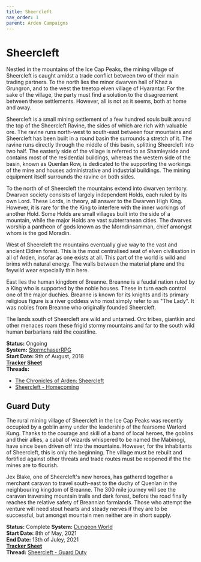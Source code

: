 ```yaml
---
title: Sheercleft
nav_order: 1
parent: Arden Campaigns
---
```


# Sheercleft
Nestled in the mountains of the Ice Cap Peaks, the mining village of Sheercleft is caught amidst a trade conflict between two of their main trading partners. To the north lies the minor dwarven hall of Khaz a Grungron, and to the west the treetop elven village of Hyarantar. For the sake of the village, the party must find a solution to the disagreement between these settlements. However, all is not as it seems, both at home and away.

Sheercleft is a small mining settlement of a few hundred souls built around the top of the Sheercleft Ravine, the sides of which are rich with valuable ore. The ravine runs north-west to south-east between four mountains and Sheercleft has been built in a round basin the surrounds a stretch of it. The ravine runs directly through the middle of this basin, splitting Sheercleft into two half. The easterly side of the village is referred to as Shamleyside and contains most of the residential buildings, whereas the western side of the basin, known as Quenlan Row, is dedicated to the supporting the workings of the mine and houses administrative and industrial buildings. The mining equipment itself surrounds the ravine on both sides.

To the north of of Sheercleft the mountains extend into dwarven territory. Dwarven society consists of largely independent Holds, each ruled by its own Lord. These Lords, in theory, all answer to the Dwarven High King. However, it is rare for the the King to interfere with the inner workings of another Hold. Some Holds are small villages built into the side of a mountain, while the major Holds are vast subterranean cities. The dwarves worship a pantheon of gods known as the Morndinsamman, chief amongst whom is the god Moradin.

West of Sheercleft the mountains eventually give way to the vast and ancient Eldren forest. This is the most centralised seat of elven civilisation in all of Arden, insofar as one exists at all. This part of the world is wild and brims with natural energy. The walls between the material plane and the feywild wear especially thin here.

East lies the human kingdom of Breanne. Breanne is a feudal nation ruled by a King who is supported by the noble houses. These in turn each control one of the major duchies. Breanne is known for its knights and its primary religious figure is a river goddess who most simply refer to as "The Lady". It was nobles from Breanne who originally founded Sheercleft.

The lands south of Sheercleft are wild and untamed. Orc tribes, giantkin and other menaces roam these frigid stormy mountains and far to the south wild human barbarians raid the coastline.

**Status:** Ongoing<br>
**System:** [StormchaserRPG](https://stormchaserroleplaying.com/stormchaserRPG/)<br>
**Start Date:** 9th of August, 2018<br>
[**Tracker Sheet**](https://docs.google.com/spreadsheets/d/1peW8YgN3s2ByIn5E2UX_gbuOIx5VlfRc1F7WYTVH-7I/edit#gid=1756785175)<br>
**Threads:**
- [The Chronicles of Arden: Sheercleft](https://www.dndbeyond.com/forums/d-d-beyond-general/play-by-post/22396-the-chronicles-of-arden-sheercleft)
- [Sheercleft - Homecoming](https://discord.com/channels/476843342001602570/985843959819546624)

## Guard Duty
The rural mining village of Sheercleft in the Ice Cap Peaks was recently occupied by a goblin army under the leadership of the fearsome Warlord Kung. Thanks to the courage and skill of a band of local heroes, the goblins and their allies, a cabal of wizards whispered to be named the Mabinogi, have since been driven off into the mountains. However, for the inhabitants of Sheercleft, this is only the beginning. The village must be rebuilt and fortified against other threats and trade routes must be reopened if the the mines are to flourish.

Jex Blake, one of Sheercleft's new heroes, has gathered together a merchant caravan to travel south-east to the duchy of Quenlan in the neighbouring kingdom of Breanne. The 300 mile journey will see the caravan traversing mountain trails and dark forest, before the road finally reaches the relative safety of Breannian farmlands. Those who attempt the venture will need stout hearts and steady nerves if they are to be successful, but amongst mountain men neither are in short supply.

**Status:** Complete
**System:** [Dungeon World](https://stormchaserroleplaying.com/DungeonWorld/)<br>
**Start Date:** 8th of May, 2021<br>
**End Date:** 13th of Juley, 2021<br>
[**Tracker Sheet**](https://docs.google.com/spreadsheets/d/1jpbSNhuzfnxVAY6fNwtTeC7xL4BOOOFSAco_mFCMl_M/edit#gid=0)<br>
**Thread:** [Sheercleft - Guard Duty](https://discord.com/channels/476843342001602570/840335141308989491)
